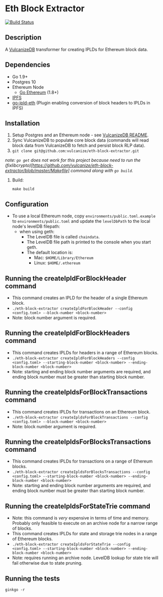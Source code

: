 # Eth Block Extractor

[![Build Status](https://travis-ci.org/vulcanize/eth-block-extractor.svg?branch=master)](https://travis-ci.org/vulcanize/eth-block-extractor)

## Description
A [VulcanizeDB](https://github.com/vulcanize/VulcanizeDB) transformer for creating IPLDs for Ethereum block data.

## Dependencies
 - Go 1.9+
 - Postgres 10
 - Ethereum Node
   - [Go Ethereum](https://ethereum.github.io/go-ethereum/downloads/) (1.8+)
 - [IPFS](https://github.com/ipfs/go-ipfs#build-from-source)
 - [go-ipld-eth](https://github.com/ipfs/go-ipld-eth) (Plugin enabling conversion of block headers to IPLDs in IPFS)

## Installation
1. Setup Postgres and an Ethereum node - see [VulcanizeDB README](https://github.com/vulcanize/VulcanizeDB/blob/master/README.md).
1. Sync VulcanizeDB to populate core block data (commands will read block data from VulcanizeDB to fetch and persist block RLP data).
1. `git clone git@github.com:vulcanize/eth-block-extractor.git`

  _note: `go get` does not work for this project because need to run the (fixlibcrypto)[https://github.com/vulcanize/eth-block-extractor/blob/master/Makefile] command along with `go build`._
1. Build:
    ```
    make build
    ```

## Configuration
- To use a local Ethereum node, copy `environments/public.toml.example` to
  `environments/public.toml` and update the `levelDbPath` to the local node's levelDB filepath:
  - when using geth:
    - The LevelDB file is called `chaindata`.
    - The LevelDB file path is printed to the console when you start geth.
    - The default location is:
      - Mac: `$HOME/Library/Ethereum`
      - Linux: `$HOME/.ethereum`

## Running the createIpldForBlockHeader command
- This command creates an IPLD for the header of a single Ethereum block.
- `./eth-block-extractor createIpldForBlockHeader --config <config.toml> --block-number <block-number>`
- Note: block number argument is required.

## Running the createIpldForBlockHeaders command
- This command creates IPLDs for headers in a range of Ethereum blocks.
- `./eth-block-extractor createIpldForBlockHeaders --config <config.toml> --starting-block-number <block-number> --ending-block-number <block-number>`
- Note: starting and ending block number arguments are required, and ending block number must be greater than starting block number.

## Running the createIpldsForBlockTransactions command
- This command creates IPLDs for transactions on an Ethereum block.
- `./eth-block-extractor createIpldsForBlockTransactions --config <config.toml> --block-number <block-number>`
- Note: block number argument is required.

## Running the createIpldsForBlocksTransactions command
- This command creates IPLDs for transactions on a range of Ethereum blocks.
- `./eth-block-extractor createIpldsForBlocksTransactions --config <config.toml> --starting-block-number <block-number> --ending-block-number <block-number>`
- Note: starting and ending block number arguments are required, and ending block number must be greater than starting block number.

## Running the createIpldsForStateTrie command
- Note: this command is _very_ expensive in terms of time and memory. Probably only feasible to execute on an archive node for a narrow range of blocks.
- This command creates IPLDs for state and storage trie nodes in a range of Ethereum blocks.
- `./eth-block-extractor createIpldsForStateTrie --config <config.toml> --starting-block-number <block-number> --ending-block-number <block-number>`
- Note: requires running an archive node. LevelDB lookup for state trie will fail otherwise due to state pruning.

## Running the tests
```
ginkgo -r
```

